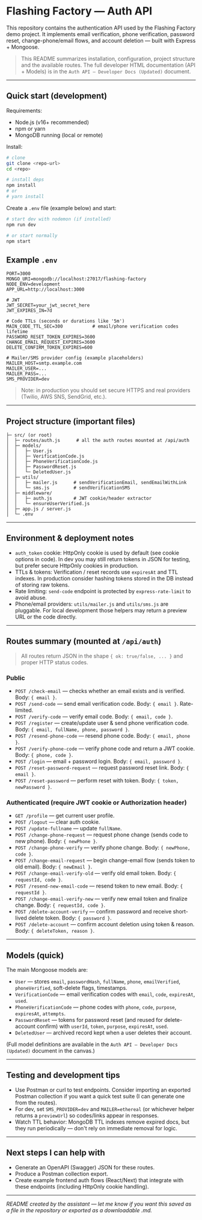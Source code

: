 # Flashing Factory — Auth API

This repository contains the authentication API used by the Flashing Factory demo project. It implements email verification, phone verification, password reset, change-phone/email flows, and account deletion — built with Express + Mongoose.

> This README summarizes installation, configuration, project structure and the available routes. The full developer HTML documentation (API + Models) is in the `Auth API — Developer Docs (Updated)` document.

---

## Quick start (development)

Requirements:

- Node.js (v16+ recommended)
- npm or yarn
- MongoDB running (local or remote)

Install:

```bash
# clone
git clone <repo-url>
cd <repo>

# install deps
npm install
# or
# yarn install
```

Create a `.env` file (example below) and start:

```bash
# start dev with nodemon (if installed)
npm run dev

# or start normally
npm start
```

## Example `.env`

```
PORT=3000
MONGO_URI=mongodb://localhost:27017/flashing-factory
NODE_ENV=development
APP_URL=http://localhost:3000

# JWT
JWT_SECRET=your_jwt_secret_here
JWT_EXPIRES_IN=7d

# Code TTLs (seconds or durations like '5m')
MAIN_CODE_TTL_SEC=300           # email/phone verification codes lifetime
PASSWORD_RESET_TOKEN_EXPIRES=3600
CHANGE_EMAIL_REQUEST_EXPIRES=3600
DELETE_CONFIRM_TOKEN_EXPIRES=600

# Mailer/SMS provider config (example placeholders)
MAILER_HOST=smtp.example.com
MAILER_USER=...
MAILER_PASS=...
SMS_PROVIDER=dev

```

> Note: in production you should set secure HTTPS and real providers (Twilio, AWS SNS, SendGrid, etc.).

---

## Project structure (important files)

```
├─ src/ (or root)
│  ├─ routes/auth.js      # all the auth routes mounted at /api/auth
│  ├─ models/
│  │   ├─ User.js
│  │   ├─ VerificationCode.js
│  │   ├─ PhoneVerificationCode.js
│  │   ├─ PasswordReset.js
│  │   └─ DeletedUser.js
│  ├─ utils/
│  │   ├─ mailer.js      # sendVerificationEmail, sendEmailWithLink
│  │   └─ sms.js         # sendVerificationSMS
│  ├─ middleware/
│  │   ├─ auth.js        # JWT cookie/header extractor
│  │   └─ ensureUserVerified.js
│  ├─ app.js / server.js
│  └─ .env
```

---

## Environment & deployment notes

- `auth_token` cookie: HttpOnly cookie is used by default (see cookie options in code). In dev you may still return tokens in JSON for testing, but prefer secure HttpOnly cookies in production.
- TTLs & tokens: Verification / reset records use `expiresAt` and TTL indexes. In production consider hashing tokens stored in the DB instead of storing raw tokens.
- Rate limiting: `send-code` endpoint is protected by `express-rate-limit` to avoid abuse.
- Phone/email providers: `utils/mailer.js` and `utils/sms.js` are pluggable. For local development those helpers may return a preview URL or the code directly.

---

## Routes summary (mounted at `/api/auth`)

> All routes return JSON in the shape `{ ok: true/false, ... }` and proper HTTP status codes.

### Public

- `POST /check-email` — checks whether an email exists and is verified. Body: `{ email }`.
- `POST /send-code` — send email verification code. Body: `{ email }`. Rate-limited.
- `POST /verify-code` — verify email code. Body: `{ email, code }`.
- `POST /register` — create/update user & send phone verification code. Body: `{ email, fullName, phone, password }`.
- `POST /resend-phone-code` — resend phone code. Body: `{ email, phone }`.
- `POST /verify-phone-code` — verify phone code and return a JWT cookie. Body: `{ phone, code }`.
- `POST /login` — email + password login. Body: `{ email, password }`.
- `POST /reset-password-request` — request password reset link. Body: `{ email }`.
- `POST /reset-password` — perform reset with token. Body: `{ token, newPassword }`.

### Authenticated (require JWT cookie or Authorization header)

- `GET /profile` — get current user profile.
- `POST /logout` — clear auth cookie.
- `POST /update-fullname` — update `fullName`.
- `POST /change-phone-request` — request phone change (sends code to new phone). Body: `{ newPhone }`.
- `POST /change-phone-verify` — verify phone change. Body: `{ newPhone, code }`.
- `POST /change-email-request` — begin change-email flow (sends token to old email). Body: `{ newEmail }`.
- `POST /change-email-verify-old` — verify old email token. Body: `{ requestId, code }`.
- `POST /resend-new-email-code` — resend token to new email. Body: `{ requestId }`.
- `POST /change-email-verify-new` — verify new email token and finalize change. Body: `{ requestId, code }`.
- `POST /delete-account-verify` — confirm password and receive short-lived delete token. Body: `{ password }`.
- `POST /delete-account` — confirm account deletion using token & reason. Body: `{ deleteToken, reason }`.

---

## Models (quick)

The main Mongoose models are:

- `User` — stores `email`, `passwordHash`, `fullName`, `phone`, `emailVerified`, `phoneVerified`, soft-delete flags, timestamps.
- `VerificationCode` — email verification codes with `email`, `code`, `expiresAt`, `used`.
- `PhoneVerificationCode` — phone codes with `phone`, `code`, `purpose`, `expiresAt`, `attempts`.
- `PasswordReset` — tokens for password reset (and reused for delete-account confirm) with `userId`, `token`, `purpose`, `expiresAt`, `used`.
- `DeletedUser` — archived record kept when a user deletes their account.

(Full model definitions are available in the `Auth API — Developer Docs (Updated)` document in the canvas.)

---

## Testing and development tips

- Use Postman or curl to test endpoints. Consider importing an exported Postman collection if you want a quick test suite (I can generate one from the routes).
- For dev, set `SMS_PROVIDER=dev` and `MAILER=ethereal` (or whichever helper returns a `previewUrl`) so codes/links appear in responses.
- Watch TTL behavior: MongoDB TTL indexes remove expired docs, but they run periodically — don't rely on immediate removal for logic.

---

## Next steps I can help with

- Generate an OpenAPI (Swagger) JSON for these routes.
- Produce a Postman collection export.
- Create example frontend auth flows (React/Next) that integrate with these endpoints (including HttpOnly cookie handling).

---

_README created by the assistant — let me know if you want this saved as a file in the repository or exported as a downloadable .md._
